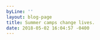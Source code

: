 ```yaml
---
byLine: ''
layout: blog-page
title: Summer camps change lives.
date: 2018-05-02 16:04:57 -0400
---
```


